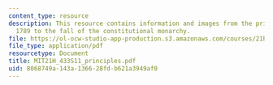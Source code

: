 ```yaml
---
content_type: resource
description: This resource contains information and images from the principles of
  1789 to the fall of the constitutional monarchy.
file: https://ol-ocw-studio-app-production.s3.amazonaws.com/courses/21h-433-the-age-of-reason-europe-from-the-17th-to-the-early-19th-centuries-spring-2011/8068749a143a136628fdb621a3949af0_MIT21H_433S11_principles.pdf
file_type: application/pdf
resourcetype: Document
title: MIT21H_433S11_principles.pdf
uid: 8068749a-143a-1366-28fd-b621a3949af0
---
```

